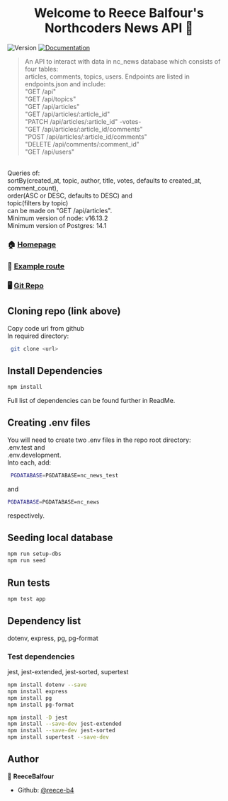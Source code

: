 <h1 align="center">Welcome to Reece Balfour's Northcoders News API 👋</h1>
<p>
  <img alt="Version" src="https://img.shields.io/badge/version-1.0.0-blue.svg?cacheSeconds=2592000" />
  <a href="https://github.com/northcoders/be-nc-news#readme" target="_blank">
    <img alt="Documentation" src="https://img.shields.io/badge/documentation-yes-brightgreen.svg" />
  </a>
</p>

> An API to interact with data in nc_news database which consists of four tables: <br> articles, comments, topics, users. Endpoints are listed in endpoints.json and include: <br>
"GET /api" <br>
"GET /api/topics" <br>
"GET /api/articles" <br>
"GET /api/articles/:article_id" <br>
"PATCH /api/articles/:article_id" -votes- <br>
"GET /api/articles/:article_id/comments" <br>
"POST /api/articles/:article_id/comments" <br>
"DELETE /api/comments/:comment_id" <br>
"GET /api/users" <br>
<br>
Queries of: <br>
sortBy(created_at, topic, author, title, votes, defaults to created_at, comment_count),  <br>
order(ASC or DESC, defaults to DESC) and <br>
topic(filters by topic)  <br>
can be made on "GET /api/articles".

<br>
Minimum version of node: v16.13.2 <br>
Minimum version of Postgres: 14.1 <P>

### 🏠 [Homepage](https://reece-ncnews.herokuapp.com)
### 📰 [Example route](https://reece-ncnews.herokuapp.com/api/articles)
### 🖥️ [Git Repo](https://github.com/reece-b4/NC-News-public)

## Cloning repo (link above)

Copy code url from github <br>
In required directory:
```sh
 git clone <url>
```

## Install Dependencies
```sh
npm install
```
Full list of dependencies can be found further in ReadMe.

## Creating .env files

You will need to create two .env files in the repo root directory: <br>
.env.test and <br>
.env.development. <br>
Into each, add:
```sh
 PGDATABASE=PGDATABASE=nc_news_test 
```
and 
```sh
PGDATABASE=PGDATABASE=nc_news 
```
respectively.

## Seeding local database
```sh
npm run setup-dbs
npm run seed
```

## Run tests

```sh
npm test app
```
## Dependency list

dotenv, express, pg, pg-format <br>
### Test dependencies
jest, jest-extended, jest-sorted, supertest <br>

```sh
npm install dotenv --save
npm install express
npm install pg
npm install pg-format

npm install -D jest
npm install --save-dev jest-extended
npm install --save-dev jest-sorted
npm install supertest --save-dev
```
## Author

👤 **ReeceBalfour**

* Github: [@reece-b4](https://github.com/reece-b4)
